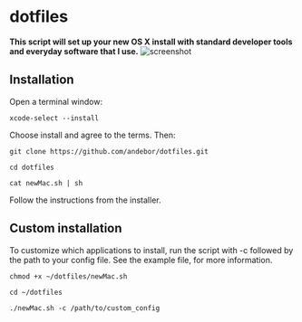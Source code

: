 dotfiles
========
**This script will set up your new OS X install with standard developer tools and everyday software that I use.**
![screenshot](http://i.imgur.com/cPvtSfb.png)

## Installation
Open a terminal window:

```
xcode-select --install
```
Choose install and agree to the terms.
Then:

```
git clone https://github.com/andebor/dotfiles.git
```

```
cd dotfiles
```

```
cat newMac.sh | sh
```
Follow the instructions from the installer.

## Custom installation

To customize which applications to install, run the script with -c followed by the path to your config file.
See the example file, for more information.

```
chmod +x ~/dotfiles/newMac.sh

cd ~/dotfiles

./newMac.sh -c /path/to/custom_config
```

